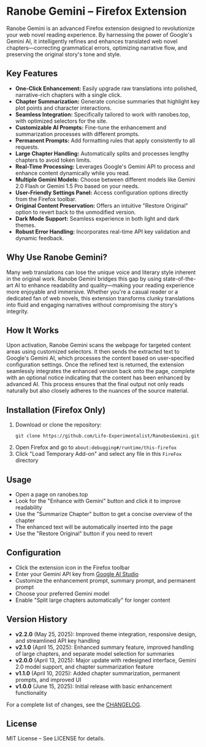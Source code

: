 # Ranobe Gemini – Firefox Extension

Ranobe Gemini is an advanced Firefox extension designed to revolutionize your web novel reading experience. By harnessing the power of Google's Gemini AI, it intelligently refines and enhances translated web novel chapters—correcting grammatical errors, optimizing narrative flow, and preserving the original story's tone and style.

## Key Features

- **One-Click Enhancement:** Easily upgrade raw translations into polished, narrative-rich chapters with a single click.
- **Chapter Summarization:** Generate concise summaries that highlight key plot points and character interactions.
- **Seamless Integration:** Specifically tailored to work with ranobes.top, with optimized selectors for the site.
- **Customizable AI Prompts:** Fine-tune the enhancement and summarization processes with different prompts.
- **Permanent Prompts:** Add formatting rules that apply consistently to all requests.
- **Large Chapter Handling:** Automatically splits and processes lengthy chapters to avoid token limits.
- **Real-Time Processing:** Leverages Google's Gemini API to process and enhance content dynamically while you read.
- **Multiple Gemini Models:** Choose between different models like Gemini 2.0 Flash or Gemini 1.5 Pro based on your needs.
- **User-Friendly Settings Panel:** Access configuration options directly from the Firefox toolbar.
- **Original Content Preservation:** Offers an intuitive "Restore Original" option to revert back to the unmodified version.
- **Dark Mode Support:** Seamless experience in both light and dark themes.
- **Robust Error Handling:** Incorporates real-time API key validation and dynamic feedback.

## Why Use Ranobe Gemini?

Many web translations can lose the unique voice and literary style inherent in the original work. Ranobe Gemini bridges this gap by using state-of-the-art AI to enhance readability and quality—making your reading experience more enjoyable and immersive. Whether you're a casual reader or a dedicated fan of web novels, this extension transforms clunky translations into fluid and engaging narratives without compromising the story's integrity.

## How It Works

Upon activation, Ranobe Gemini scans the webpage for targeted content areas using customized selectors. It then sends the extracted text to Google's Gemini AI, which processes the content based on user-specified configuration settings. Once the refined text is returned, the extension seamlessly integrates the enhanced version back onto the page, complete with an optional notice indicating that the content has been enhanced by advanced AI. This process ensures that the final output not only reads naturally but also closely adheres to the nuances of the source material.

## Installation (Firefox Only)

1. Download or clone the repository:
   ```
   git clone https://github.com/Life-Experimentalist/RanobesGemini.git
   ```
2. Open Firefox and go to `about:debugging#/runtime/this-firefox`
3. Click "Load Temporary Add-on" and select any file in this `FireFox` directory

## Usage

- Open a page on ranobes.top
- Look for the "Enhance with Gemini" button and click it to improve readability
- Use the "Summarize Chapter" button to get a concise overview of the chapter
- The enhanced text will be automatically inserted into the page
- Use the "Restore Original" button if you need to revert

## Configuration

- Click the extension icon in the Firefox toolbar
- Enter your Gemini API key from [Google AI Studio](https://makersuite.google.com/app/apikey)
- Customize the enhancement prompt, summary prompt, and permanent prompt
- Choose your preferred Gemini model
- Enable "Split large chapters automatically" for longer content

## Version History

- **v2.2.0** (May 25, 2025): Improved theme integration, responsive design, and streamlined API key handling
- **v2.1.0** (April 15, 2025): Enhanced summary feature, improved handling of large chapters, and separate model selection for summaries
- **v2.0.0** (April 13, 2025): Major update with redesigned interface, Gemini 2.0 model support, and chapter summarization feature
- **v1.1.0** (April 10, 2025): Added chapter summarization, permanent prompts, and improved UI
- **v1.0.0** (June 15, 2025): Initial release with basic enhancement functionality

For a complete list of changes, see the [CHANGELOG](../CHANGELOG.md).

## License

MIT License – See LICENSE for details.
